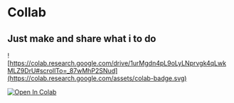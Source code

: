# Collab
Just make and share what i to do
---
![https://colab.research.google.com/drive/1urMgdn4pL9oLyLNprvgk4qLwkMLZ9DrU#scrollTo=_87wMhP2SNud](https://colab.research.google.com/assets/colab-badge.svg)

<a href="https://colab.research.google.com/github/googlecolab/colabtools/blob/master/notebooks/colab-github-demo.ipynb">
  <img src="https://colab.research.google.com/assets/colab-badge.svg" alt="Open In Colab"/>
</a>

